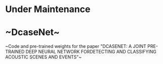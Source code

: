 # Under Maintenance

# ~DcaseNet~
~Code and pre-trained weights for the paper "DCASENET: A JOINT PRE-TRAINED DEEP NEURAL NETWORK FORDETECTING AND CLASSIFYING ACOUSTIC SCENES AND EVENTS"~
